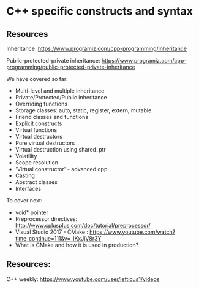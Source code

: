 # C++ specific constructs and syntax

## Resources

Inheritance :https://www.programiz.com/cpp-programming/inheritance

Public-protected-private inheritance: https://www.programiz.com/cpp-programming/public-protected-private-inheritance

We have covered so far:

* Multi-level and multiple inheritance
* Private/Protected/Public inheritance
* Overriding functions
* Storage classes: auto, static, register, extern, mutable
* Friend classes and functions
* Explicit constructs
* Virtual functions
* Virtual destructors
* Pure virtual destructors
* Virtual destruction using shared_ptr
* Volatility
* Scope resolution
* 'Virtual constructor' - advanced.cpp
* Casting
* Abstract classes
* Interfaces

To cover next:
* void* pointer
* Preprocessor directives: http://www.cplusplus.com/doc/tutorial/preprocessor/
* Visual Studio 2017 - CMake : https://www.youtube.com/watch?time_continue=111&v=_lKxJjV8r3Y
* What is CMake and how it is used in production?

## Resources: 
C++ weekly: https://www.youtube.com/user/lefticus1/videos